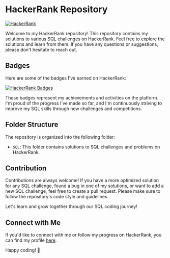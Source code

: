 # HackerRank Repository

[![HackerRank](https://img.shields.io/badge/HackerRank-Profile-blue)](https://www.hackerrank.com/sandrosalasfilh1)

Welcome to my HackerRank repository! This repository contains my solutions to various SQL challenges on HackerRank. Feel free to explore the solutions and learn from them. If you have any questions or suggestions, please don't hesitate to reach out.

## Badges

Here are some of the badges I've earned on HackerRank:

[![HackerRank Badges](https://img.shields.io/badge/HackerRank-Badges-yellow)](https://www.hackerrank.com/sandrosalasfilh1/badges)

These badges represent my achievements and activities on the platform. I'm proud of the progress I've made so far, and I'm continuously striving to improve my SQL skills through new challenges and competitions.

## Folder Structure

The repository is organized into the following folder:

- `SQL`: This folder contains solutions to SQL challenges and problems on HackerRank.

## Contribution

Contributions are always welcome! If you have a more optimized solution for any SQL challenge, found a bug in one of my solutions, or want to add a new SQL challenge, feel free to create a pull request. Please make sure to follow the repository's code style and guidelines.

Let's learn and grow together through our SQL coding journey!

## Connect with Me

If you'd like to connect with me or follow my progress on HackerRank, you can find my profile [here]([https://www.hackerrank.com/your_username](https://www.hackerrank.com/sandrosalasfilh1?hr_r=1)).

Happy coding! 🚀
